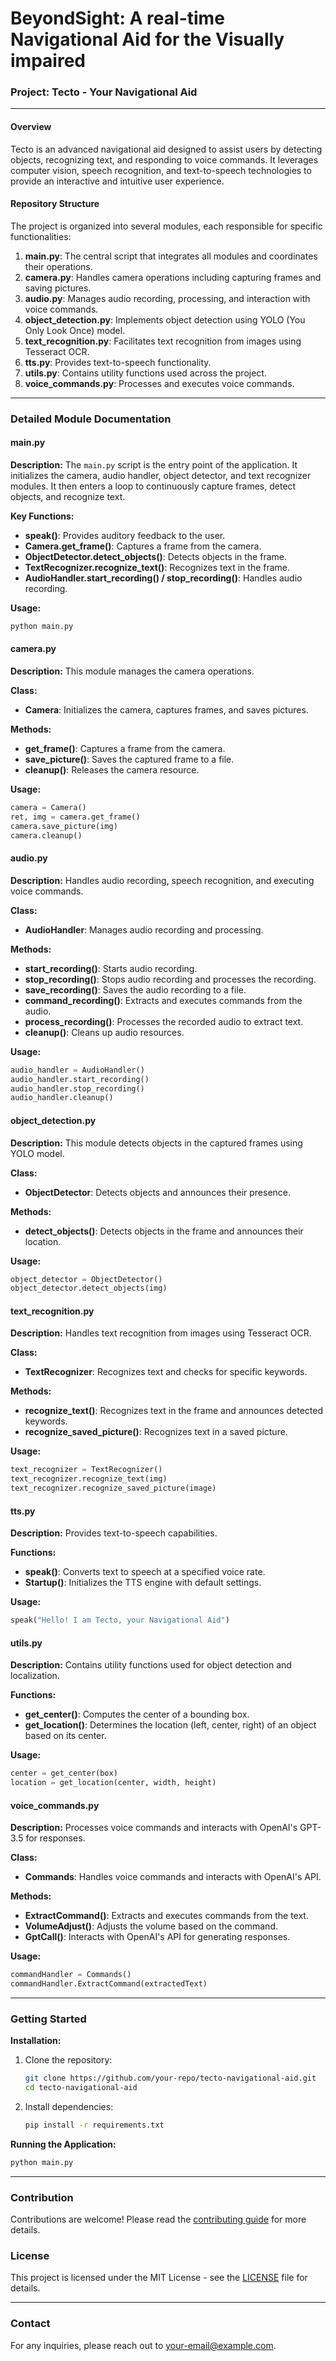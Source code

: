 # BeyondSight: A real-time Navigational Aid for the Visually impaired

### Project: Tecto - Your Navigational Aid

---

#### Overview
Tecto is an advanced navigational aid designed to assist users by detecting objects, recognizing text, and responding to voice commands. It leverages computer vision, speech recognition, and text-to-speech technologies to provide an interactive and intuitive user experience.

#### Repository Structure
The project is organized into several modules, each responsible for specific functionalities:

1. **main.py**: The central script that integrates all modules and coordinates their operations.
2. **camera.py**: Handles camera operations including capturing frames and saving pictures.
3. **audio.py**: Manages audio recording, processing, and interaction with voice commands.
4. **object_detection.py**: Implements object detection using YOLO (You Only Look Once) model.
5. **text_recognition.py**: Facilitates text recognition from images using Tesseract OCR.
6. **tts.py**: Provides text-to-speech functionality.
7. **utils.py**: Contains utility functions used across the project.
8. **voice_commands.py**: Processes and executes voice commands.

---

### Detailed Module Documentation

#### main.py

**Description:**
The `main.py` script is the entry point of the application. It initializes the camera, audio handler, object detector, and text recognizer modules. It then enters a loop to continuously capture frames, detect objects, and recognize text.

**Key Functions:**
- **speak()**: Provides auditory feedback to the user.
- **Camera.get_frame()**: Captures a frame from the camera.
- **ObjectDetector.detect_objects()**: Detects objects in the frame.
- **TextRecognizer.recognize_text()**: Recognizes text in the frame.
- **AudioHandler.start_recording() / stop_recording()**: Handles audio recording.

**Usage:**
```python
python main.py
```

#### camera.py

**Description:**
This module manages the camera operations.

**Class:**
- **Camera**: Initializes the camera, captures frames, and saves pictures.

**Methods:**
- **get_frame()**: Captures a frame from the camera.
- **save_picture()**: Saves the captured frame to a file.
- **cleanup()**: Releases the camera resource.

**Usage:**
```python
camera = Camera()
ret, img = camera.get_frame()
camera.save_picture(img)
camera.cleanup()
```

#### audio.py

**Description:**
Handles audio recording, speech recognition, and executing voice commands.

**Class:**
- **AudioHandler**: Manages audio recording and processing.

**Methods:**
- **start_recording()**: Starts audio recording.
- **stop_recording()**: Stops audio recording and processes the recording.
- **save_recording()**: Saves the audio recording to a file.
- **command_recording()**: Extracts and executes commands from the audio.
- **process_recording()**: Processes the recorded audio to extract text.
- **cleanup()**: Cleans up audio resources.

**Usage:**
```python
audio_handler = AudioHandler()
audio_handler.start_recording()
audio_handler.stop_recording()
audio_handler.cleanup()
```

#### object_detection.py

**Description:**
This module detects objects in the captured frames using YOLO model.

**Class:**
- **ObjectDetector**: Detects objects and announces their presence.

**Methods:**
- **detect_objects()**: Detects objects in the frame and announces their location.

**Usage:**
```python
object_detector = ObjectDetector()
object_detector.detect_objects(img)
```

#### text_recognition.py

**Description:**
Handles text recognition from images using Tesseract OCR.

**Class:**
- **TextRecognizer**: Recognizes text and checks for specific keywords.

**Methods:**
- **recognize_text()**: Recognizes text in the frame and announces detected keywords.
- **recognize_saved_picture()**: Recognizes text in a saved picture.

**Usage:**
```python
text_recognizer = TextRecognizer()
text_recognizer.recognize_text(img)
text_recognizer.recognize_saved_picture(image)
```

#### tts.py

**Description:**
Provides text-to-speech capabilities.

**Functions:**
- **speak()**: Converts text to speech at a specified voice rate.
- **Startup()**: Initializes the TTS engine with default settings.

**Usage:**
```python
speak("Hello! I am Tecto, your Navigational Aid")
```

#### utils.py

**Description:**
Contains utility functions used for object detection and localization.

**Functions:**
- **get_center()**: Computes the center of a bounding box.
- **get_location()**: Determines the location (left, center, right) of an object based on its center.

**Usage:**
```python
center = get_center(box)
location = get_location(center, width, height)
```

#### voice_commands.py

**Description:**
Processes voice commands and interacts with OpenAI's GPT-3.5 for responses.

**Class:**
- **Commands**: Handles voice commands and interacts with OpenAI's API.

**Methods:**
- **ExtractCommand()**: Extracts and executes commands from the text.
- **VolumeAdjust()**: Adjusts the volume based on the command.
- **GptCall()**: Interacts with OpenAI's API for generating responses.

**Usage:**
```python
commandHandler = Commands()
commandHandler.ExtractCommand(extractedText)
```

---

### Getting Started

**Installation:**
1. Clone the repository:
   ```sh
   git clone https://github.com/your-repo/tecto-navigational-aid.git
   cd tecto-navigational-aid
   ```
2. Install dependencies:
   ```sh
   pip install -r requirements.txt
   ```

**Running the Application:**
```sh
python main.py
```

---

### Contribution

Contributions are welcome! Please read the [contributing guide](CONTRIBUTING.md) for more details.

### License

This project is licensed under the MIT License - see the [LICENSE](LICENSE) file for details.

---

### Contact

For any inquiries, please reach out to [your-email@example.com](mailto:your-email@example.com).
